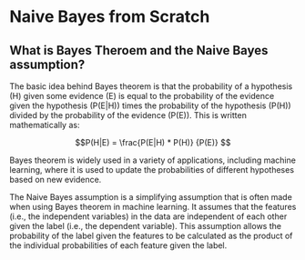 # Naive Bayes from Scratch

## What is Bayes Theroem and the Naive Bayes assumption?

The basic idea behind Bayes theorem is that the probability of a hypothesis (H) given some evidence (E) is equal to the probability of the evidence given the hypothesis (P(E|H)) times the probability of the hypothesis (P(H)) divided by the probability of the evidence (P(E)). This is written mathematically as:

$$P(H|E) = \frac{P(E|H) * P(H)} {P(E)} $$

Bayes theorem is widely used in a variety of applications, including machine learning, where it is used to update the probabilities of different hypotheses based on new evidence.

The Naive Bayes assumption is a simplifying assumption that is often made when using Bayes theorem in machine learning. It assumes that the features (i.e., the independent variables) in the data are independent of each other given the label (i.e., the dependent variable). This assumption allows the probability of the label given the features to be calculated as the product of the individual probabilities of each feature given the label.
